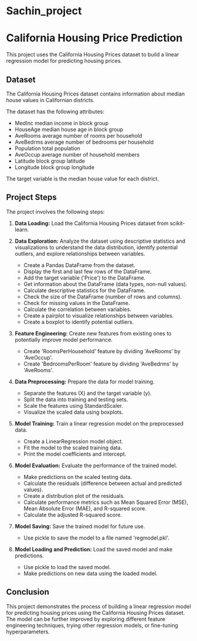 # Sachin_project
# California Housing Price Prediction

This project uses the California Housing Prices dataset to build a linear regression model for predicting housing prices.

## Dataset

The California Housing Prices dataset contains information about median house values in Californian districts. 

The dataset has the following attributes:

- MedInc median income in block group
- HouseAge median house age in block group
- AveRooms average number of rooms per household
- AveBedrms average number of bedrooms per household
- Population total population
- AveOccup average number of household members
- Latitude block group latitude
- Longitude block group longitude

The target variable is the median house value for each district.

## Project Steps

The project involves the following steps:

1. **Data Loading:** Load the California Housing Prices dataset from scikit-learn.

2. **Data Exploration:** Analyze the dataset using descriptive statistics and visualizations to understand the data distribution, identify potential outliers, and explore relationships between variables.
    - Create a Pandas DataFrame from the dataset.
    - Display the first and last few rows of the DataFrame.
    - Add the target variable ('Price') to the DataFrame.
    - Get information about the DataFrame (data types, non-null values).
    - Calculate descriptive statistics for the DataFrame.
    - Check the size of the DataFrame (number of rows and columns).
    - Check for missing values in the DataFrame.
    - Calculate the correlation between variables.
    - Create a pairplot to visualize relationships between variables.
    - Create a boxplot to identify potential outliers.

3. **Feature Engineering:** Create new features from existing ones to potentially improve model performance.
    - Create 'RoomsPerHousehold' feature by dividing 'AveRooms' by 'AveOccup'.
    - Create 'BedroomsPerRoom' feature by dividing 'AveBedrms' by 'AveRooms'.

4. **Data Preprocessing:** Prepare the data for model training.
    - Separate the features (X) and the target variable (y).
    - Split the data into training and testing sets.
    - Scale the features using StandardScaler.
    - Visualize the scaled data using boxplots.

5. **Model Training:** Train a linear regression model on the preprocessed data.
    - Create a LinearRegression model object.
    - Fit the model to the scaled training data.
    - Print the model coefficients and intercept.

6. **Model Evaluation:** Evaluate the performance of the trained model.
    - Make predictions on the scaled testing data.
    - Calculate the residuals (difference between actual and predicted values).
    - Create a distribution plot of the residuals.
    - Calculate performance metrics such as Mean Squared Error (MSE), Mean Absolute Error (MAE), and R-squared score.
    - Calculate the adjusted R-squared score.

7. **Model Saving:** Save the trained model for future use.
    - Use pickle to save the model to a file named 'regmodel.pkl'.

8. **Model Loading and Prediction:** Load the saved model and make predictions.
    - Use pickle to load the saved model.
    - Make predictions on new data using the loaded model.


## Conclusion

This project demonstrates the process of building a linear regression model for predicting housing prices using the California Housing Prices dataset. The model can be further improved by exploring different feature engineering techniques, trying other regression models, or fine-tuning hyperparameters.
